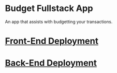 # Budget Fullstack App
An app that assists with budgetting your transactions. 

# [Front-End Deployment](#https://budgetexpressapp.netlify.app/)
# [Back-End Deployment](#https://fullstack-budget-api.herokuapp.com/)

